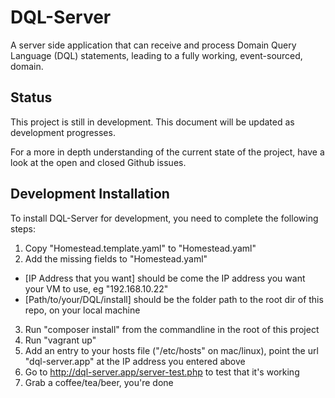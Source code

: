 # DQL-Server
A server side application that can receive and process Domain Query Language (DQL) statements, leading to a fully working, event-sourced, domain.

## Status
This project is still in development. This document will be updated as development progresses.

For a more in depth understanding of the current state of the project, have a look at the open and closed Github issues.

## Development Installation
To install DQL-Server for development, you need to complete the following steps:
1. Copy "Homestead.template.yaml" to "Homestead.yaml"
2. Add the missing fields to "Homestead.yaml" 
  - [IP Address that you want] should be come the IP address you want your VM to use, eg "192.168.10.22"
  - [Path/to/your/DQL/install] should be the folder path to the root dir of this repo, on your local machine
3. Run "composer install" from the commandline in the root of this project
4. Run "vagrant up"
5. Add an entry to your hosts file ("/etc/hosts" on mac/linux), point the url "dql-server.app" at the IP address you entered above
6. Go to http://dql-server.app/server-test.php to test that it's working
7. Grab a coffee/tea/beer, you're done
